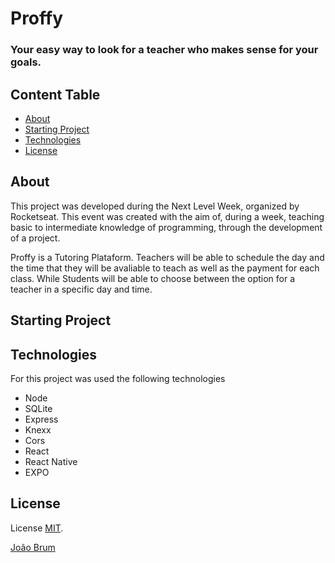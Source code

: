 # Proffy
### Your easy way to look for a teacher who makes sense for your goals.

## Content Table
- [About](#About)
- [Starting Project](#Starting-Project)
- [Technologies](#Technologies)
- [License](#License)

## About
This project was developed during the Next Level Week, organized by Rocketseat. This event was created with the aim of, during a week, teaching basic to intermediate knowledge of programming, through the development of a project.

Proffy is a Tutoring Plataform. Teachers will be able to schedule the day and the time that they will be avaliable to teach as well as the payment for each class. While Students will be able to choose between the option for a teacher in a specific day and time.

## Starting Project

## Technologies
  For this project was used the following technologies
  
  - Node
  - SQLite
  - Express
  - Knexx
  - Cors
  - React
  - React Native
  - EXPO
  
## License
License [MIT](./LICENSE).

[João Brum](https://www.linkedin.com/in/jo%C3%A3o-victor-brum-411939198/)
